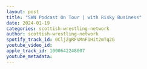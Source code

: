 ```yaml
---
layout: post
title: "SWN Podcast On Tour | with Risky Business"
date: 2024-01-19
categories: scottish-wrestling-network
author: scottish-wrestling-network
spotify_track_id: 0CljZgRFVMnF1Hit2mTq2G
youtube_video_id: 
apple_track_id: 1000642248007
youtube_metadata: 
---
```

